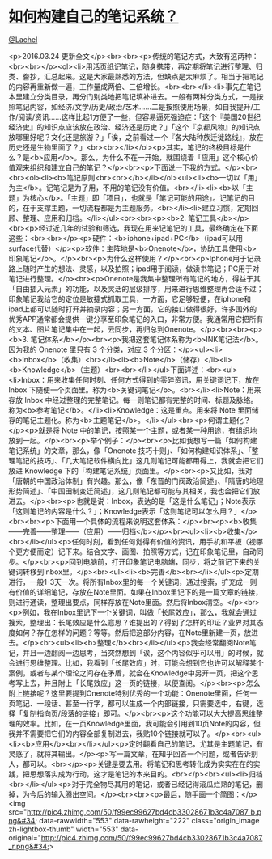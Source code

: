 
#  [如何构建自己的笔记系统？](https://zhihu.com/questions/23427617)



[@Lachel](https://zhihu.com/people/d788cfe0be41c102852ff675710e126e)

&lt;p&gt;2016.03.24 更新全文&lt;/p&gt;&lt;br&gt;&lt;br&gt;&lt;p&gt;传统的笔记方式，大致有这两种：&lt;br&gt;&lt;br&gt;&lt;/p&gt;&lt;ol&gt;&lt;li&gt;用活页纸记笔记，随身携带，再定期将笔记进行整理、归类、誊抄，汇总起来。这是大家最熟悉的方法，但缺点是太麻烦了。相当于把笔记的内容再重新做一遍，工作量成两倍、三倍增长。&lt;br&gt;&lt;br&gt;&lt;/li&gt;&lt;li&gt;事先在笔记本里建立分类目录，再分门别类地把笔记填补进去。一般有两种分类方式，一是按照笔记内容，如经济/文学/历史/政治/艺术……二是按照使用场景，如自我提升/工作/阅读/资讯……这样比起1方便了一些，但容易逼死强迫症：「这个『美国20世纪经济史』的知识点应该放在政治、经济还是历史？」「这个『京都风物』的知识点放哪里好呢？文化还是旅游？」「诶，之前看过一个『各大陆种族迁徙路线』，放在历史还是生物里面了？」&lt;br&gt;&lt;br&gt;&lt;/li&gt;&lt;/ol&gt;&lt;p&gt;其实，笔记的终极目标是什么？是&lt;b&gt;应用&lt;/b&gt;。那么，为什么不在一开始，就围绕着「应用」这个核心价值观来组织和建立自己的笔记？&lt;/p&gt;&lt;br&gt;&lt;p&gt;下面说一下我的方式。&lt;/p&gt;&lt;br&gt;&lt;br&gt;&lt;ol&gt;&lt;li&gt;&lt;b&gt;笔记原则&lt;br&gt;&lt;br&gt;&lt;/b&gt;&lt;/li&gt;&lt;/ol&gt;&lt;ul&gt;&lt;li&gt;&lt;b&gt;一切以「用」为主&lt;/b&gt;。记笔记是为了用，不用的笔记没有价值。&lt;br&gt;&lt;/li&gt;&lt;li&gt;&lt;b&gt;以「主题」为核心&lt;/b&gt;。「主题」即「项目」，也就是「笔记可能的用途」。记笔记的目的，在于支撑主题，一切流程都是为主题服务。&lt;br&gt;&lt;/li&gt;&lt;li&gt;建立习惯，定期回顾、整理、应用和归档。&lt;/li&gt;&lt;/ul&gt;&lt;br&gt;&lt;br&gt;&lt;p&gt;&lt;b&gt;2. 笔记工具&lt;/b&gt;&lt;/p&gt;&lt;br&gt;&lt;p&gt;经过近几年的试验和筛选，我现在用来记笔记的工具，最终确定在下面这些：&lt;br&gt;&lt;br&gt;&lt;/p&gt;&lt;p&gt;硬件：&lt;b&gt;iphone+ipad+PC&lt;/b&gt;（ipad可以用surface代替）&lt;/p&gt;&lt;p&gt;软件：主阵地是&lt;b&gt;Onenote&lt;/b&gt;，协助工具使用&lt;b&gt;印象笔记&lt;/b&gt;。&lt;/p&gt;&lt;br&gt;&lt;p&gt;为什么这样使用？&lt;/p&gt;&lt;br&gt;&lt;p&gt;Iphone用于记录路上随时产生的想法、灵感，以及拍照；ipad用于阅读，做读书笔记；PC用于对笔记进行整理。&lt;/p&gt;&lt;br&gt;&lt;p&gt;Onenote是我集中整理所有笔记的地方，得益于其「自由插入元素」的功能，以及灵活的层级排序，用来进行思维整理再合适不过；印象笔记我给它的定位是敏捷式抓取工具，一方面，它足够轻便，在iphone和ipad上都可以随时打开并摘录内容；另一方面，它的接口做得很好，许多国外的优秀APP通常都会提供一键分享至印象笔记的入口，非常方便。我通常用它把所有的文本、图片笔记集中在一起，云同步，再归总到Onenote。&lt;/p&gt;&lt;br&gt;&lt;br&gt;&lt;p&gt;&lt;b&gt;3. 笔记体系&lt;/b&gt;&lt;/p&gt;&lt;br&gt;&lt;p&gt;我把这套笔记体系称为&lt;b&gt;INK笔记法&lt;/b&gt;。因为我的 Onenote 里只有 3 个分类，对应 3 个分区：&lt;/p&gt;&lt;ul&gt;&lt;li&gt;&lt;b&gt;Inbox&lt;/b&gt;（收集）&lt;br&gt;&lt;/li&gt;&lt;li&gt;&lt;b&gt;Note&lt;/b&gt;（储存）&lt;/li&gt;&lt;li&gt;&lt;b&gt;Knowledge&lt;/b&gt;（主题）&lt;br&gt;&lt;br&gt;&lt;/li&gt;&lt;/ul&gt;下面详述：&lt;br&gt;&lt;ul&gt;&lt;li&gt;Inbox：用来收集任何时刻、任何方式得到的零碎资讯，用关键词记下，放在 Inbox 下随便一个页面里。称为&lt;b&gt;关键词笔记&lt;/b&gt;。&lt;br&gt;&lt;/li&gt;&lt;li&gt;Note：用来存放 Inbox 中经过整理的完整笔记。每一则笔记都有完整的时间、标题及脉络。称为&lt;b&gt;参考笔记&lt;/b&gt;。&lt;/li&gt;&lt;li&gt;Knowledge：这是重点。用来将 Note 里面储存的笔记主题化。称为&lt;b&gt;主题笔记&lt;/b&gt;。&lt;/li&gt;&lt;/ul&gt;&lt;br&gt;&lt;p&gt;何谓主题化？&lt;/p&gt;&lt;p&gt;就是将 Note 中的笔记，按照某一个主题，或者某一种用途，有组织地放到一起。&lt;/p&gt;&lt;br&gt;&lt;p&gt;举个例子：&lt;/p&gt;&lt;br&gt;&lt;p&gt;比如我想写一篇「如何构建笔记系统」的文章，那么，像「Onenote 技巧十则」、「如何构建知识体系」、「整理笔记的技巧」、「几大笔记软件横向比」这几则笔记可能都用得上，我就会把它们放进 Knowledge 下的「构建笔记系统」页面里。&lt;/p&gt;&lt;br&gt;&lt;p&gt;又比如，我对「唐朝的中国政治体制」有兴趣。那么，像「东晋的门阀政治简述」、「隋唐的地理形势简述」、「中国田制变迁简述」，这几则笔记都可能与其相关，我也会把它们放进去。&lt;/p&gt;&lt;br&gt;&lt;p&gt;也就是说：Inbox，表达的是「这是什么笔记」；Note表示「这则笔记的内容是什么？」；Knowledge表示「这则笔记可以怎么用？」&lt;/p&gt;&lt;br&gt;&lt;br&gt;&lt;p&gt;下面用一个具体的流程来说明这套体系：&lt;/p&gt;&lt;br&gt;&lt;p&gt;&lt;b&gt;收集——完善——整理——（应用）——归档&lt;/b&gt;&lt;/p&gt;&lt;br&gt;&lt;ul&gt;&lt;li&gt;&lt;b&gt;收集&lt;/b&gt;&lt;br&gt;&lt;/li&gt;&lt;/ul&gt;&lt;p&gt;任何时刻，看到任何觉得有价值的资讯，用手机和平板（视哪个更方便而定）记下来。结合文字、画图、拍照等方式，记在印象笔记里，自动同步。&lt;/p&gt;&lt;br&gt;&lt;p&gt;回到电脑前，打开印象笔记电脑端，同步，将之前记下来的关键词转移到Inbox里。&lt;/p&gt;&lt;br&gt;&lt;ul&gt;&lt;li&gt;&lt;b&gt;完善&lt;/b&gt;&lt;br&gt;&lt;/li&gt;&lt;/ul&gt;&lt;p&gt;定期进行，一般1-3天一次。将所有Inbox里的每一个关键词，通过搜索，扩充成一则有价值的详细笔记，存放在Note里面。如果在Inbox里记下的是一篇文章的链接，则进行通读，整理出要点，同样存放在Note里面。然后将Inbox清空。&lt;/p&gt;&lt;br&gt;&lt;p&gt;例如，我在Inbox里记下一个关键词，叫做「长尾效应」，那么，我就会通过搜索，整理出：长尾效应是什么意思？谁提出的？得到了怎样的印证？业界对其态度如何？存在怎样的问题？等等。然后把这部分内容，在Note里新建一页，放进去。&lt;/p&gt;&lt;br&gt;&lt;ul&gt;&lt;li&gt;&lt;b&gt;整理&lt;/b&gt;&lt;br&gt;&lt;/li&gt;&lt;/ul&gt;&lt;p&gt;我会经常翻阅Note笔记，并且一边翻阅一边思考，当突然想到「诶，这个内容似乎可以用」的时候，就会进行思维整理。比如，我看到「长尾效应」时，可能会想到它也许可以解释某个案例，或者与某个理论之间存在矛盾，就会在Knowledge中另开一页，把这个思考写上去，并且附上「长尾效应」这一页的链接，以便查阅。&lt;/p&gt;&lt;br&gt;&lt;p&gt;怎么附上链接呢？这里要提到Onenote特别优秀的一个功能：Onenote里面，任何一页笔记、一段话、甚至一行字，都可以生成一个内部链接，只需要选中，右键，选择「复制指向页/段落的链接」即可。&lt;/p&gt;&lt;br&gt;&lt;p&gt;这个功能可以大大提高思维整理的效率。比如，在一页Knowledge里面，我可能会引用到10页Note的内容，但我并不需要把它们的内容全部复制进去，我贴10个链接就可以了。&lt;/p&gt;&lt;br&gt;&lt;ul&gt;&lt;li&gt;&lt;b&gt;应用&lt;/b&gt;&lt;br&gt;&lt;/li&gt;&lt;/ul&gt;&lt;p&gt;定时翻看自己的笔记，尤其是主题笔记，有灵感了，就将其输出。&lt;/p&gt;&lt;p&gt;写一篇文章，在知乎回答一个问题，或者告诉别人，都可以。&lt;br&gt;&lt;/p&gt;&lt;p&gt;关键是要去用。将笔记和思考转化成为实实在在的实践，把思想落实成为行动，这才是笔记的本来目的。&lt;br&gt;&lt;/p&gt;&lt;br&gt;&lt;ul&gt;&lt;li&gt;归档&lt;br&gt;&lt;/li&gt;&lt;/ul&gt;&lt;p&gt;对于完全物尽其用的笔记，或者已经记得滚瓜烂熟的笔记，删掉，为今后的输入腾出空间。&lt;/p&gt;&lt;br&gt;&lt;br&gt;&lt;p&gt;最后，随手画一个简图：&lt;/p&gt;&lt;img src=&#34;http://pic4.zhimg.com/50/f99ec99627bd4cb33028671b3c4a7087_b.png&#34; data-rawwidth=&#34;553&#34; data-rawheight=&#34;222&#34; class=&#34;origin_image zh-lightbox-thumb&#34; width=&#34;553&#34; data-original=&#34;http://pic4.zhimg.com/50/f99ec99627bd4cb33028671b3c4a7087_r.png&#34;&gt;